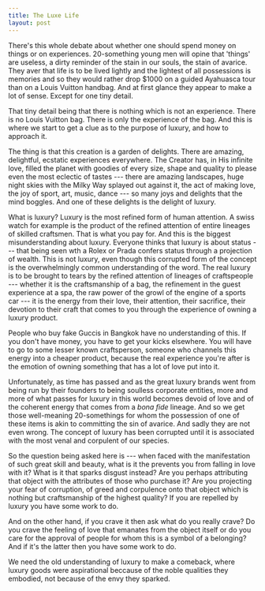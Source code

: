 ```yaml
---
title: The Luxe Life
layout: post
---
```

There's this whole debate about whether one should spend money on things or on experiences. 20-something young men will opine that 'things' are useless, a dirty reminder of the stain in our souls, the stain of avarice. They aver that life is to be lived lightly and the lightest of all possessions is memories and so they would rather drop $1000 on a guided Ayahuasca tour than on a Louis Vuitton handbag. And at first glance they appear to make a lot of sense. Except for one tiny detail.

That tiny detail being that there is nothing which is not an experience. There is no Louis Vuitton bag. There is only the experience of the bag. And this is where we start to get a clue as to the purpose of luxury, and how to approach it.

The thing is that this creation is a garden of delights. There are amazing, delightful, ecstatic experiences everywhere. The Creator has, in His infinite love, filled the planet with goodies of every size, shape and quality to please even the most eclectic of tastes --- there are amazing landscapes, huge night skies with the Milky Way splayed out against it, the act of making love, the joy of sport, art, music, dance --- so many joys and delights that the mind boggles. And one of these delights is the delight of luxury.

<p></p>

What is luxury? Luxury is the most refined form of human attention. A swiss watch for example is the product of the refined attention of entire lineages of skilled craftsmen. That is what you pay for.
And this is the biggest misunderstanding about luxury. Everyone thinks that luxury is about status --- that being seen wth a Rolex or Prada confers status through a projection of wealth. This is not luxury, even though this corrupted form of the concept is the overwhelmingly common understanding of the word.
The real luxury is to be brought to tears by the refined attention of lineages of craftspeople --- whether it is the craftsmanship of a bag, the refinement in the guest experience at a spa, the raw power of the growl of the engine of a sports car --- it is the energy from their love, their attention, their sacrifice, their devotion to their craft that comes to you through the experience of owning a luxury product.

People who buy fake Guccis in Bangkok have no understanding of this. If you don't have money, you have to get your kicks elsewhere. You will have to go to some lesser known craftsperson, someone who channels this energy into a cheaper product, because the real experience you're after is the emotion of owning something that has a lot of love put into it.

Unfortunately, as time has passed and as the great luxury brands went from being run by their founders to being soulless corporate entities, more and more of what passes for luxury in this world becomes devoid of love and of the coherent energy that comes from a *bona fide* lineage. And so we get those well-meaning 20-somethings for whom the possession of one of these items is akin to committing the sin of avarice. And sadly they are not even wrong. The concept of luxury has been corrupted until it is associated with the most venal and corpulent of our species.

So the question being asked here is --- when faced with the manifestation of such great skill and beauty, what is it the prevents you from falling in love with it? What is it that sparks disgust instead? Are you perhaps attributing that object with the attributes of those who purchase it? Are you projecting your fear of corruption, of greed and corpulence onto that object which is nothing but craftsmanship of the highest quality? If you are repelled by luxury you have some work to do.

And on the other hand, if you crave it then ask what do you really crave? Do you crave the feeling of love that emanates from the object itself or do you care for the approval of people for whom this is a symbol of a belonging? And if it's the latter then you have some work to do.

We need the old understanding of luxury to make a comeback, where luxury goods were aspirational beccause of the noble qualities they embodied, not because of the envy they sparked.
